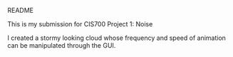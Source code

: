 README

This is my submission for CIS700 Project 1: Noise

I created a stormy looking cloud whose frequency and speed of animation can be manipulated through the GUI.